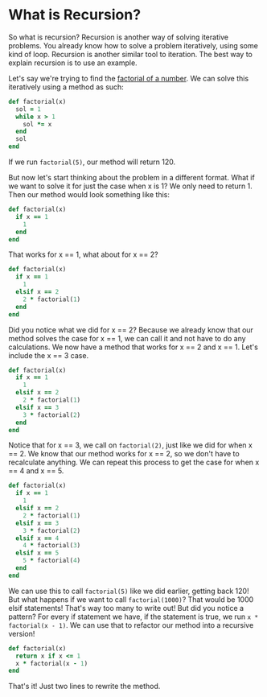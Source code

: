 # What is Recursion?

So what is recursion? Recursion is another way of solving iterative problems. You already know how to solve a problem iteratively, using some kind of loop. Recursion is another similar tool to iteration. The best way to explain recursion is to use an example.

Let's say we're trying to find the [factorial of a number](http://en.wikipedia.org/wiki/Factorial). We can solve this iteratively using a method as such:

```ruby
def factorial(x)
  sol = 1
  while x > 1
    sol *= x
  end
  sol
end
```

If we run `factorial(5)`, our method will return 120.

But now let's start thinking about the problem in a different format. What if we want to solve it for just the case when x is 1? We only need to return 1. Then our method would look something like this:

```ruby
def factorial(x)
  if x == 1
    1
  end
end
```

That works for x == 1, what about for x == 2?

```ruby
def factorial(x)
  if x == 1
    1
  elsif x == 2
    2 * factorial(1)
  end
end
```

Did you notice what we did for x == 2? Because we already know that our method solves the case for x == 1, we can call it and not have to do any calculations. We now have a method that works for x == 2 and x == 1. Let's include the x == 3 case.

```ruby
def factorial(x)
  if x == 1
    1
  elsif x == 2
    2 * factorial(1)
  elsif x == 3
    3 * factorial(2)
  end
end
```

Notice that for x == 3, we call on `factorial(2)`, just like we did for when x == 2. We know that our method works for x == 2, so we don't have to recalculate anything. We can repeat this process to get the case for when x == 4 and x == 5.

```ruby
def factorial(x)
  if x == 1
    1
  elsif x == 2
    2 * factorial(1)
  elsif x == 3
    3 * factorial(2)
  elsif x == 4
    4 * factorial(3)
  elsif x == 5
    5 * factorial(4)
  end
end
```

We can use this to call `factorial(5)` like we did earlier, getting back 120! But what happens if we want to call `factorial(1000)`? That would be 1000 elsif statements! That's way too many to write out! But did you notice a pattern? For every if statement we have, if the statement is true, we run `x * factorial(x - 1)`. We can use that to refactor our method into a recursive version!

```ruby
def factorial(x)
  return x if x <= 1
  x * factorial(x - 1)
end
```

That's it! Just two lines to rewrite the method.

